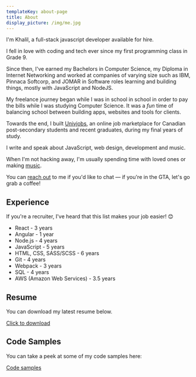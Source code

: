 ```yaml
---
templateKey: about-page
title: About
display_picture: /img/me.jpg
---
```


I'm Khalil, a full-stack javascript developer available for hire.

I fell in love with coding and tech ever since my first programming class in Grade 9. 

Since then, I've earned my Bachelors in Computer Science, my Diploma in Internet Networking and worked at companies of varying size such as IBM, Pinnaca Softcorp, and JOMAR in Software roles learning and building things, mostly with JavaScript and NodeJS.

My freelance journey began while I was in school in school in order to pay the bills while I was studying Computer Science. It was a _fun_ time of balancing school between building apps, websites and tools for clients. 

Towards the end, I built [Univjobs](https://univjobs.ca), an online job marketplace for Canadian post-secondary students and recent graduates, during my final years of study.

I write and speak about JavaScript, web design, development and music.

When I'm not hacking away, I'm usually spending time with loved ones or making [music](https://soundcloud.com/cyanidecanaries/sets/cyanide-canaries-a).

You can [reach out](/contact) to me if you'd like to chat — if you're in the GTA, let's go grab a coffee!

## Experience

If you're a recruiter, I've heard that this list makes your job easier! 😊

- React - 3 years
- Angular - 1 year
- Node.js - 4 years
- JavaScript - 5 years
- HTML, CSS, SASS/SCSS - 6 years
- Git - 4 years
- Webpack - 3 years
- SQL - 4 years
- AWS (Amazon Web Services) - 3.5 years

## Resume

You can download my latest resume below.

<a href="/files/khalil-stemmler-resume-2018.pdf" download>Click to download</a>

## Code Samples

You can take a peek at some of my code samples here:

<a href="https://github.com/stemmlerjs/code-samples">Code samples</a>